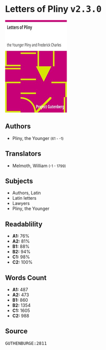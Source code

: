 # Letters of Pliny <kbd>v2.3.0</kbd>

![](./cover.medium.jpg "")

## Authors


 - Pliny, the Younger <small>(61 - -1)</small>

## Translators


 - Melmoth, William <small>(-1 - 1799)</small>

## Subjects


 - Authors, Latin
 - Latin letters
 - Lawyers
 - Pliny, the Younger

## Readablility


 - **A1:** 76%
 - **A2:** 81%
 - **B1:** 88%
 - **B2:** 94%
 - **C1:** 98%
 - **C2:** 100%

## Words Count


 - **A1:** 487
 - **A2:** 473
 - **B1:** 860
 - **B2:** 1354
 - **C1:** 1605
 - **C2:** 988

## Source


<kbd>GUTHENBURGE:2811</kbd>
